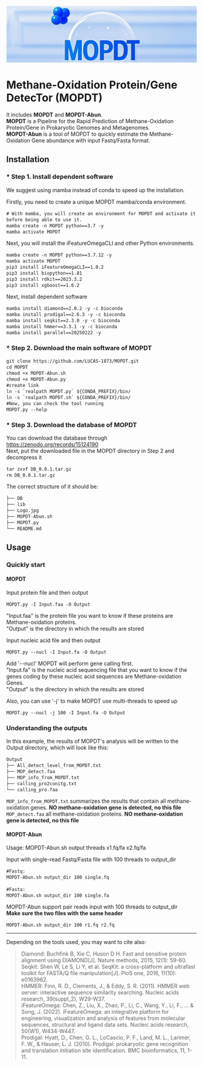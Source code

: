 ![](./Logo.jpg)

# Methane-Oxidation Protein/Gene DetecTor (MOPDT)
It includes **MOPDT** and **MOPDT-Abun**.   
**MOPDT** is a Pipeline for the Rapid Prediction of Methane-Oxidation Protein/Gene in Prokaryotic Genomes and Metagenomes.    
**MOPDT-Abun** is a tool of MOPDT to quickly estimate the Methane-Oxidation Gene abundance with input Fastq/Fasta format.

## Installation
### * Step 1. Install dependent software
We suggest using mamba instead of conda to speed up the installation.

Firstly, you need to create a unique MOPDT mamba/conda environment.
```
# With mamba, you will create an environment for MOPDT and activate it before being able to use it.
mamba create -n MOPDT python==3.7 -y
mamba activate MOPDT
```
Next, you will install the iFeatureOmegaCLI and other Python environments.
```
mamba create -n MOPDT python==3.7.12 -y
mamba activate MOPDT
pip3 install iFeatureOmegaCLI==1.0.2
pip3 install biopython==1.81
pip3 install rdkit==2023.3.2
pip3 install xgboost==1.6.2
```
Next, install dependent software 
```
mamba install diamond==2.0.2 -y -c bioconda
mamba install prodigal==2.6.3 -y -c bioconda
mamba install seqkit==2.3.0 -y -c bioconda
mamba install hmmer==3.3.1 -y -c bioconda
mamba install parallel==20250222 -y
```

### * Step 2. Download the main software of MOPDT
```
git clone https://github.com/LUCAS-1873/MOPDT.git
cd MOPDT
chmod +x MOPDT-Abun.sh
chmod +x MOPDT-Abun.py
#create link
ln -s `realpath MOPDT.py` ${CONDA_PREFIX}/bin/
ln -s `realpath MOPDT.sh` ${CONDA_PREFIX}/bin/
#Now, you can check the tool running
MOPDT.py --help
```

### * Step 3. Download the database of MOPDT
You can download the database through https://zenodo.org/records/15124190  
Next, put the downloaded file in the MOPDT directory in Step 2 and decompress it 
```
tar zxvf DB_0.0.1.tar.gz
rm DB_0.0.1.tar.gz
```

The correct structure of it should be:
```
├── DB
├── lib
├── Logo.jpg
├── MOPDT-Abun.sh
├── MOPDT.py
└── README.md
```



## Usage
### Quickly start
#### MOPDT
Input protein file and then output  
```
MOPDT.py -I Input.faa -O Output
```  
"Input.faa" is the protein file you want to know if these proteins are Methane-oxidation proteins.  
"Output" is the directory in which the results are stored  

Input nucleic acid file and then output  
```
MOPDT.py --nucl -I Input.fa -O Output
```  
Add '--nucl' MOPDT will perform gene calling first.  
"Input.fa" is the nucleic acid sequencing file that you want to know if the genes coding by these nucleic acid sequences are Methane-oxidation Genes.  
"Output" is the directory in which the results are stored  

Also, you can use '-j' to make MOPDT use multi-threads to speed up  
```
MOPDT.py --nucl -j 100 -I Input.fa -O Output
```  

### Understanding the outputs
In this example, the results of MOPDT's analysis will be written to the Output directory, which will look like this:
```
Output
├── All_detect_level_from_MOPDT.txt
├── MOP_detect.faa
├── MOP_info_from_MOPDT.txt
├── calling_pro2conitg.txt
└── calling_pro.faa
```
`MOP_info_from_MOPDT.txt` summarizes the results that contain all methane-oxidation genes. **NO methane-oxidation gene is detected, no this file**  
`MOP_detect.faa` all methane-oxidation proteins. **NO methane-oxidation gene is detected, no this file**  



#### MOPDT-Abun  
Usage: MOPDT-Abun.sh output threads x1.fq/fa x2.fq/fa  

Input with single-read Fastq/Fasta file with 100 threads to output_dir  
```
#Fastq:
MOPDT-Abun.sh output_dir 100 single.fq

#Fasta:
MOPDT-Abun.sh output_dir 100 single.fa
```  

MOPDT-Abun support pair reads input with 100 threads to output_dir    
**Make sure the two files with the same header**  
```
MOPDT-Abun.sh output_dir 100 r1.fq r2.fq
```  


-----------------
Depending on the tools used, you may want to cite also: 
> Diamond: Buchfink B, Xie C, Huson D H. Fast and sensitive protein alignment using DIAMOND[J]. Nature methods, 2015, 12(1): 59-60.    
Seqkit: Shen W, Le S, Li Y, et al. SeqKit: a cross-platform and ultrafast toolkit for FASTA/Q file manipulation[J]. PloS one, 2016, 11(10): e0163962.     
HMMER: Finn, R. D., Clements, J., & Eddy, S. R. (2011). HMMER web server: interactive sequence similarity searching. Nucleic acids research, 39(suppl_2), W29-W37.    
iFeatureOmega: Chen, Z., Liu, X., Zhao, P., Li, C., Wang, Y., Li, F., ... & Song, J. (2022). iFeatureOmega: an integrative platform for engineering, visualization and analysis of features from molecular sequences, structural and ligand data sets. Nucleic acids research, 50(W1), W434-W447.    
Prodigal: Hyatt, D., Chen, G. L., LoCascio, P. F., Land, M. L., Larimer, F. W., & Hauser, L. J. (2010). Prodigal: prokaryotic gene recognition and translation initiation site identification. BMC bioinformatics, 11, 1-11.    

